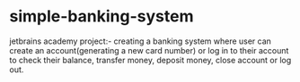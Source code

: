 # simple-banking-system
jetbrains academy project:-
creating a banking system where user can create an account(generating a new card number) or log in to their account to check their balance, transfer money, deposit money, close account or log out.
